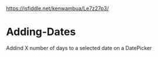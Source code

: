 https://jsfiddle.net/kenwambua/Le7z27p3/
# Adding-Dates
Addind X number of days to a selected date on a DatePicker
